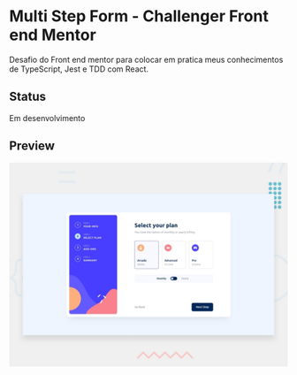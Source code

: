 # Multi Step Form - Challenger Front end Mentor

Desafio do Front end mentor para colocar em pratica meus 
conhecimentos de TypeScript, Jest e TDD com React.

## Status 
Em desenvolvimento

## Preview 
![preview](./assets/preview/desktop-preview.jpg)